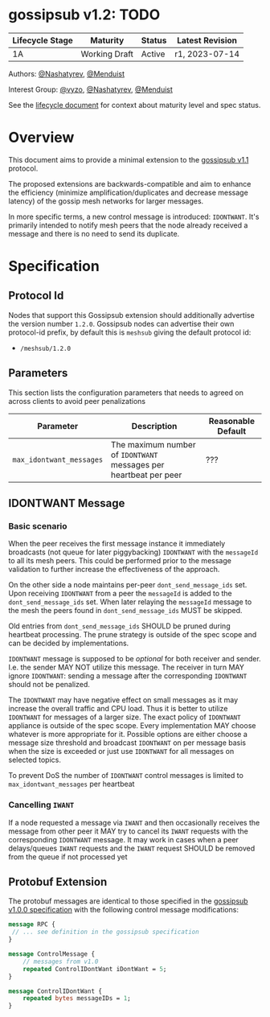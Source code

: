 # gossipsub v1.2: TODO

| Lifecycle Stage | Maturity                  | Status | Latest Revision |
|-----------------|---------------------------|--------|-----------------|
| 1A              | Working Draft             | Active | r1, 2023-07-14  |

Authors: [@Nashatyrev], [@Menduist]

Interest Group: [@vyzo], [@Nashatyrev], [@Menduist]

[@vyzo]: https://github.com/vyzo
[@Nashatyrev]: https://github.com/Nashatyrev
[@Menduist]: https://github.com/Menduist

See the [lifecycle document][lifecycle-spec] for context about maturity level and spec status.

[lifecycle-spec]: https://github.com/libp2p/specs/blob/master/00-framework-01-spec-lifecycle.md

# Overview

This document aims to provide a minimal extension to the [gossipsub
v1.1](https://github.com/libp2p/specs/blob/master/pubsub/gossipsub/gossipsub-v1.1.md)
protocol.

The proposed extensions are backwards-compatible and aim to enhance the
efficiency (minimize amplification/duplicates and decrease message latency) of
the gossip mesh networks for larger messages. 

In more specific terms, a new control message is introduced: `IDONTWANT`. It's primarily 
intended to notify mesh peers that the node already received a message and there is no 
need to send its duplicate.

# Specification

## Protocol Id

Nodes that support this Gossipsub extension should additionally advertise the
version number `1.2.0`. Gossipsub nodes can advertise their own protocol-id
prefix, by default this is `meshsub` giving the default protocol id:
- `/meshsub/1.2.0`

## Parameters

This section lists the configuration parameters that needs to agreed on across clients to avoid 
 peer penalizations

| Parameter                | Description                                                      | Reasonable Default |
|--------------------------|------------------------------------------------------------------|--------------|
| `max_idontwant_messages` | The maximum number of `IDONTWANT` messages per heartbeat per peer | ???  |


## IDONTWANT Message

### Basic scenario

When the peer receives the first message instance it immediately broadcasts 
(not queue for later piggybacking) `IDONTWANT` with the `messageId` to all its mesh peers. 
This could be performed prior to the message validation to further increase the effectiveness of the approach.    

On the other side a node maintains per-peer `dont_send_message_ids` set. Upon receiving `IDONTWANT` from 
a peer the `messageId` is added to the `dont_send_message_ids` set. 
When later relaying the `messageId` message to the mesh the peers found in `dont_send_message_ids` MUST be skipped. 

Old entries from `dont_send_message_ids` SHOULD be pruned during heartbeat processing. 
The prune strategy is outside of the spec scope and can be decided by implementations.

`IDONTWANT` message is supposed to be _optional_ for both receiver and sender. I.e. the sender MAY NOT utilize 
this message. The receiver in turn MAY ignore `IDONTWANT`: sending a message after the corresponding `IDONTWANT` 
should not be penalized.    

The `IDONTWANT` may have negative effect on small messages as it may increase the overall traffic and CPU load.
Thus it is better to utilize `IDONTWANT` for messages of a larger size.
The exact policy of `IDONTWANT` appliance is outside of the spec scope. Every implementation MAY choose whatever 
is more appropriate for it. Possible options are either choose a message size threshold and broadcast `IDONTWANT`
on per message basis when the size is exceeded or just use `IDONTWANT` for all messages on selected topics.

To prevent DoS the number of `IDONTWANT` control messages is limited to `max_idontwant_messages` per heartbeat  

### Cancelling `IWANT`

If a node requested a message via `IWANT` and then occasionally receives the message from other peer it MAY 
try to cancel its `IWANT` requests with the corresponding `IDONTWANT` message. It may work in cases when a
peer delays/queues `IWANT` requests and the `IWANT` request SHOULD be removed from the queue if not processed yet

## Protobuf Extension

The protobuf messages are identical to those specified in the [gossipsub v1.0.0
specification](https://github.com/libp2p/specs/blob/master/pubsub/gossipsub/gossipsub-v1.0.md)
with the following  control message modifications:

```protobuf
message RPC {
 // ... see definition in the gossipsub specification
}

message ControlMessage {
    // messages from v1.0
    repeated ControlIDontWant iDontWant = 5;
}

message ControlIDontWant {
    repeated bytes messageIDs = 1;
}

```

